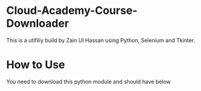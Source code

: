 # Cloud-Academy-Course-Downloader

This is a utifiliy build by Zain Ul Hassan using Python, Selenium and Tkinter. 

# How to Use
You need to download this python module and should have below 
